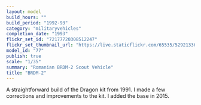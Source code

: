 ```yaml
---
layout: model
build_hours: ""
build_period: "1992-93"
category: "militaryvehicles"
completion_date: "1993"
flickr_set_id: "72177720308512247"
flickr_set_thumbnail_url: "https://live.staticflickr.com/65535/52921336120_cecc6ca3d6_m.jpg"
model_id: "77"
publish: true
scale: "1/35"
summary: "Romanian BRDM-2 Scout Vehicle"
title: "BRDM-2"
---
```


A straightforward build of the Dragon kit from 1991. I made a few corrections and improvements to the kit. I added the base in 2015.
